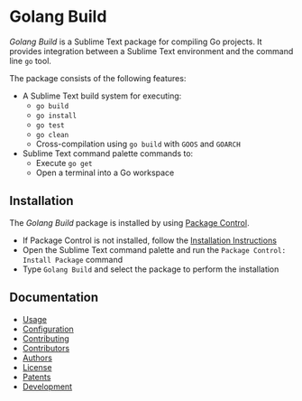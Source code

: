 # Golang Build

*Golang Build* is a Sublime Text package for compiling Go projects. It provides
integration between a Sublime Text environment and the command line `go` tool.

The package consists of the following features:

 - A Sublime Text build system for executing:
   - `go build`
   - `go install`
   - `go test`
   - `go clean`
   - Cross-compilation using `go build` with `GOOS` and `GOARCH`
 - Sublime Text command palette commands to:
   - Execute `go get`
   - Open a terminal into a Go workspace

## Installation

The *Golang Build* package is installed by using
[Package Control](https://packagecontrol.io).

 - If Package Control is not installed, follow the [Installation Instructions](https://packagecontrol.io/installation)
 - Open the Sublime Text command palette and run the `Package Control: Install
   Package` command
 - Type `Golang Build` and select the package to perform the installation

## Documentation

 - [Usage](docs/usage.md)
 - [Configuration](docs/configuration.md)
 - [Contributing](CONTRIBUTING.md)
 - [Contributors](CONTRIBUTORS)
 - [Authors](AUTHORS)
 - [License](LICENSE)
 - [Patents](PATENTS)
 - [Development](docs/development.md)
